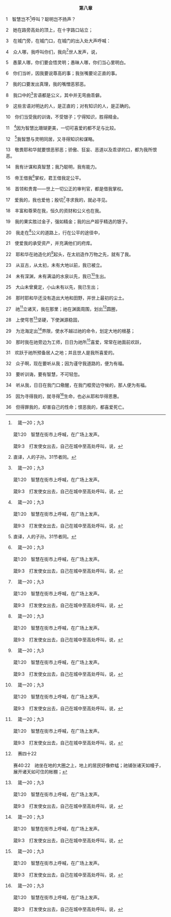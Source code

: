 <p style="text-align:center;font-weight:bold;">第八章</p>

1　智慧岂不[^a]呼叫？聪明岂不扬声？

[^a]:　箴一20；九3<br><br>箴1:20　智慧在街市上呼喊，在广场上发声。<br><br>箴9:3　打发使女出去，自己在城中至高处呼叫，说，

2　她在路旁高处的顶上，在十字路口站立；

3　在城门旁，在城门口，在城门的出入处大声呼喊：

4　众人哪，我呼叫你们，我向[^1]世人发声，说，

[^1]:直译，人的子孙。31节者同。

5　愚蒙人哪，你们要会悟灵明；愚昧人哪，你们当心里明白。

6　你们当听，因我要说尊高的事；我张嘴要论正直的事。

7　我的口要发出真理，我的嘴憎恶邪恶。

8　我口中的[^a]言语都是公义，其中并无弯曲乖僻。

[^a]:　诗十二6；赛四五23<br><br>诗12:6　耶和华的言语，是纯净的言语，如同地上炉中炼过的银子，精炼过七次。<br><br>赛45:23　我指着自己起誓，我口所出的话是凭公义，并不返回，万膝必向我跪拜，万口必凭我起誓。

9　这些言语对明达的人，是正直的；对有知识的人，是正确的。

10　你们当受我的训诲，不受银子；宁得知识，胜得精金。

11　[^a]因为智慧比珊瑚更美，一切可喜爱的都不足与比较。

[^a]:　箴三15<br><br>箴3:15　智慧比珊瑚更宝贵，你一切所喜爱的，都不足与她比较。

12　[^1]我智慧与灵明同居，又寻得知识和谋略。

[^1]:或，我智慧以灵明为居所。在箴言某些段落，神的智慧是人位化的(一20，三19，四5～9，七4，八1～36，九1～11)。神的智慧这样人位化，是指神圣三一的第二者，就是神的儿子基督(林前一24，西二3，太十一19与注3)，祂成了从神给所有新约信徒的智慧(林前一30)。

13　敬畏耶和华就要恨恶邪恶；骄傲、狂妄、恶道以及乖谬的口，都为我所恨恶。

14　我有计谋和真智慧；我乃聪明，我有能力。

15　帝王借我[^a]掌权，君王借我定公平。

[^a]:　参但二21；罗十三1<br><br>但2:21　祂改变时候和时期；废王、立王，将智慧赐与智慧人，将知识赐与通达人。<br><br>罗13:1　在上有权柄的，人人都当服从，因为没有权柄不是从神来的，凡掌权的都是神所设立的。

16　首领和贵胄——世上一切公正的审判官，都是借我掌权。

17　爱我的，我也爱他；殷切[^a]寻求我的，就必寻见。

[^a]:　代上二八9；代下十五2；耶二九13；太七7<br><br>代上28:9　我儿所罗门哪，你当认识耶和华你父亲的神，全心乐意地事奉祂，因为耶和华鉴察众人的心，知道人的一切思想意念。你若寻求祂，祂必使你寻见；你若离弃祂，祂必永远丢弃你。<br><br>代下15:2　他出来迎接亚撒，对他说，亚撒和犹大、便雅悯众人哪，要听我说，你们若顺从耶和华，耶和华必与你们同在；你们若寻求祂，祂必被你们寻见；你们若离弃祂，祂必离弃你们。<br><br>耶29:13　你们寻求我，若全心寻求，就必寻见。<br><br>太7:7　求，就给你们；寻找，就寻见；叩门，就给你们开门。

18　丰富和尊荣在我，恒久的资财和公义也在我。

19　我的果实胜过金子，强如精金；我的出产超乎精选的银子。

20　我走在[^a]公义的道路上，行在公平的途径中，

[^a]:　诗二三3；太二一32<br><br>诗23:3　祂使我的魂苏醒，为自己的名引导我走义路。<br><br>太21:32　因为约翰在义路中来到你们这里，你们不信他，税吏和娼妓倒信他。你们看见了，后来还是不悔改去信他。

21　使爱我的承受资产，并充满他们的府库。

22　耶和华在祂造化的[^a]起头，在太初造作万物之先，就有了我。

[^a]:　约一1<br><br>约1:1　太初有话，话与神同在，话就是神。

23　从亘古，从太初，未有大地以前，我已被立。

24　未有深渊，未有满溢的水泉以先，我已[^a]生出。

[^a]:　约一14；18；三16<br><br>约1:14　话成了肉体，支搭帐幕在我们中间，丰丰满满地有恩典，有实际。我们也见过祂的荣耀，正是从父而来独生子的荣耀。<br><br>约1:18　从来没有人看见神，只有在父怀里的独生子，将祂表明出来。<br><br>约3:16　神爱世人，甚至将祂的独生子赐给他们，叫一切信入祂的，不至灭亡，反得永远的生命。

25　大山未曾奠定，小山未有以先，我已生出；

26　那时耶和华还没有造出大地和田野，并世上最初的尘土。

27　祂[^a]立诸天，我在那里；祂在渊面周围，划出[^b]圆圈，

[^a]:　诗三三6；一三六5；耶十12；西一16；来一2<br><br>诗33:6　诸天借耶和华的话而造，万象借祂口中的气而成。<br><br>诗136:5　要称谢那用聪明造天的，因祂的慈爱永远长存；<br><br>耶10:12　耶和华用能力造作大地，用智慧建立世界，用聪明铺张诸天。<br><br>西1:16　因为万有，无论是在诸天之上的、在地上的、能看见的、不能看见的，或是有位的、主治的、执政的、掌权的，都是在祂里面造的；万有都是借着祂并为着祂造的；<br><br>来1:2　就在这末后的日子，在子里向我们说话；神已立祂作承受万有者，也曾借着祂造了宇宙；

[^b]:　赛四十22<br><br>赛40:22　祂坐在地的大圈之上，地上的居民好像蚱蜢；祂铺张诸天如幔子，展开诸天如可住的帐棚；

28　上使穹苍[^a]坚硬，下使渊源稳固，

[^a]:　创一6～7<br><br>创1:6　神说，诸水之间要有广阔的空间，将水与水分开。<br><br>创1:7　神就造出天空，将天空以下的水，与天空以上的水分开；事就这样成了。

29　为沧海定出[^a]界限，使水不越过祂的命令，划定大地的根基；

[^a]:　创一9～10；伯三八8～11；诗一〇四9<br><br>创1:9　神说，天以下的水要聚在一处，使旱地露出来；事就这样成了。<br><br>创1:10　神称旱地为地，称水的聚处为海；神看是好的。<br><br>伯38:8　海水冲出，如出胎胞；那时谁用门将海关闭？<br><br>伯38:9　是我用云彩当海的衣服，用幽暗当包裹海的布，<br><br>伯38:10　我为海定界限，又安门和闩，<br><br>伯38:11　说，你只可到这里，不可越过，你狂傲的浪要到此止住。<br><br>诗104:9　你定了界限，使水不能过去，不再转回复盖地面。

30　那时我在祂旁边为工师，日日为祂所[^a]喜爱，常常在祂面前欢跃，

[^a]:　太三17；西一13<br><br>太3:17　看哪，又有声音从诸天之上出来，说，这是我的爱子，我所喜悦的。<br><br>西1:13　祂拯救了我们脱离黑暗的权势，把我们迁入祂爱子的国里；

31　欢跃于祂所预备居人之地；并且世人是我所喜爱的。

32　众子啊，现在要听从我；因为谨守我道路的，便为有福。

33　要听训诲，要有智慧，不可轻忽。

34　听从我，日日在我门口儆醒，在我门框旁边守候的，那人便为有福。

35　因为寻得我的，就寻得[^a]生命，也必从耶和华得恩惠。

[^a]:　箴二一21；约三36<br><br>箴21:21　追求公义慈爱的，就寻得生命、公义和尊荣。<br><br>约3:36　信入子的人有永远的生命；不信从子的人不得见生命，神的震怒却停留在他身上。

36　但得罪我的，却害自己的性命；恨恶我的，都喜爱死亡。
